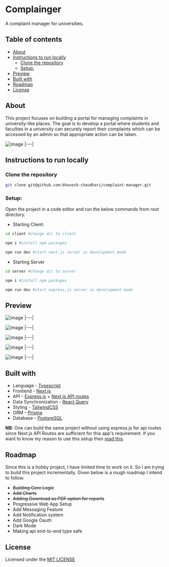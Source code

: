 <h1>Complainger</h1>

A complaint manager for universities.

<h2>Table of contents</h2>

- [About](#about)
- [Instructions to run locally](#instructions-to-run-locally)
  - [Clone the repository](#clone-the-repository)
  - [Setup:](#setup)
- [Preview](#preview)
- [Built with](#built-with)
- [Roadmap](#roadmap)
- [License](#license)

## About

This project focuses on building a portal for managing complaints in university-like places. The goal is to develop a portal where students and faculties in a university can securely report their complaints which can be accessed by an admin so that appropriate action can be taken.

![image](https://user-images.githubusercontent.com/74975876/203619614-bd33b0e1-eeb3-4af4-a5b8-617095a344c6.png)
|---|

## Instructions to run locally

### Clone the repository

```sh
git clone git@github.com:bhavesh-chaudhari/complaint-manager.git
```

### Setup:

Open the project in a code editor and run the below commands from root directory.

- Starting Client:

```sh
cd client #change dir to client
```

```sh
npm i #install npm packages
```

```sh
npm run dev #start next.js server in development mode
```

- Starting Server

```sh
cd server #change dir to server
```

```sh
npm i #install npm packages
```

```sh
npm run dev #start express.js server in development mode
```

## Preview

![image](https://user-images.githubusercontent.com/74975876/203622383-1b2e113b-f9ca-4808-b3d9-b7574e736e63.png)
|---|

![image](https://user-images.githubusercontent.com/74975876/203622450-3018000e-1ad0-49b5-9dde-95a2f09dbeab.png)
|---|

![image](https://user-images.githubusercontent.com/74975876/203622526-52660530-dde2-4307-ab82-68742d89717b.png)
|---|

![image](https://user-images.githubusercontent.com/74975876/203622689-68918367-84eb-489f-9a94-dbfbee28d56b.png)
|---|

![image](https://user-images.githubusercontent.com/74975876/203625359-1c993579-285d-495e-b1d5-6b8b0f2174f8.png)
|---|

## Built with

- Language - [Typescript](https://www.typescriptlang.org/)
- Frontend - [Next.js](https://nextjs.org/)
- API - [Express.js](https://expressjs.com/) + [Next.js API routes](https://nextjs.org/docs/api-routes/introduction)
- Data Synchronization - [React Query](https://tanstack.com/query/v4)
- Styling - [TailwindCSS](https://tailwindcss.com/)
- ORM - [Prisma](https://www.prisma.io/)
- Database - [PostgreSQL](https://www.postgresql.org/)

**NB:** One can build the same project without using express.js for api routes since Next.js API Routes are sufficient for this app's requirement. If you want to know my reason to use this setup then [read this](./docs/the-decision-to-use-expressjs-over-nextjs-api-routes-alone.md).

## Roadmap

Since this is a hobby project, I have limited time to work on it. So I am trying to build this project incrementally. Given below is a rough roadmap I intend to follow.

- ~~Building Core Logic~~
- ~~Add Charts~~
- ~~Adding Download as PDF option for reports~~
- Progressive Web App Setup
- Add Messaging Feature
- Add Notification system
- Add Google Oauth
- Dark Mode
- Making api end-to-end type safe

## License

Licensed under the [MIT LICENSE](./LICENSE)
